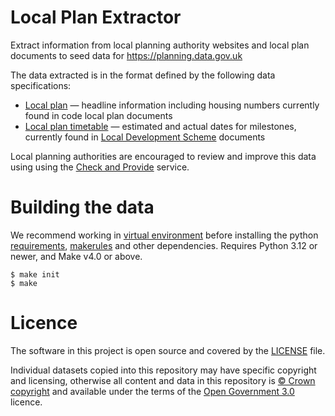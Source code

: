 # Local Plan Extractor

Extract information from local planning authority websites and local plan documents to seed data for https://planning.data.gov.uk 

The data extracted is in the format defined by the following data specifications:

* [Local plan](https://digital-land.github.io/specification/specification/local-plan/) &mdash; headline information including housing numbers currently found in code local plan documents 
* [Local plan timetable](https://digital-land.github.io/specification/specification/local-plan-timetable/) &mdash; estimated and actual dates for milestones, currently found in [Local Development Scheme](https://digital-land.github.io/specification/specification/local-plan/) documents 

Local planning authorities are encouraged to review and improve this data using using the [Check and Provide](https://provide.planning.data.gov.uk) service.

# Building the data

We recommend working in [virtual environment](http://docs.python-guide.org/en/latest/dev/virtualenvs/) before installing the python [requirements](requirements.txt), [makerules](https://github.com/digital-land/makerules) and other dependencies. Requires Python 3.12 or newer, and Make v4.0 or above.

    $ make init
    $ make

# Licence

The software in this project is open source and covered by the [LICENSE](LICENSE) file.

Individual datasets copied into this repository may have specific copyright and licensing, otherwise all content and data in this repository is
[© Crown copyright](http://www.nationalarchives.gov.uk/information-management/re-using-public-sector-information/copyright-and-re-use/crown-copyright/)
and available under the terms of the [Open Government 3.0](https://www.nationalarchives.gov.uk/doc/open-government-licence/version/3/) licence.
